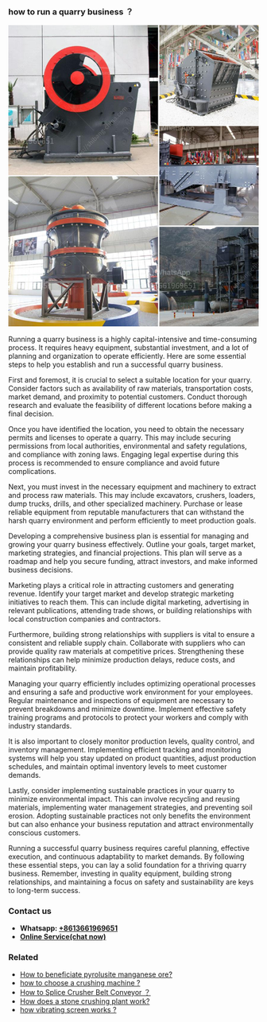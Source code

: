 <h3>how to run a quarry business ？</h3><img src='1701746153.jpg' alt=''><p>Running a quarry business is a highly capital-intensive and time-consuming process. It requires heavy equipment, substantial investment, and a lot of planning and organization to operate efficiently. Here are some essential steps to help you establish and run a successful quarry business.</p><p>First and foremost, it is crucial to select a suitable location for your quarry. Consider factors such as availability of raw materials, transportation costs, market demand, and proximity to potential customers. Conduct thorough research and evaluate the feasibility of different locations before making a final decision.</p><p>Once you have identified the location, you need to obtain the necessary permits and licenses to operate a quarry. This may include securing permissions from local authorities, environmental and safety regulations, and compliance with zoning laws. Engaging legal expertise during this process is recommended to ensure compliance and avoid future complications.</p><p>Next, you must invest in the necessary equipment and machinery to extract and process raw materials. This may include excavators, crushers, loaders, dump trucks, drills, and other specialized machinery. Purchase or lease reliable equipment from reputable manufacturers that can withstand the harsh quarry environment and perform efficiently to meet production goals.</p><p>Developing a comprehensive business plan is essential for managing and growing your quarry business effectively. Outline your goals, target market, marketing strategies, and financial projections. This plan will serve as a roadmap and help you secure funding, attract investors, and make informed business decisions.</p><p>Marketing plays a critical role in attracting customers and generating revenue. Identify your target market and develop strategic marketing initiatives to reach them. This can include digital marketing, advertising in relevant publications, attending trade shows, or building relationships with local construction companies and contractors.</p><p>Furthermore, building strong relationships with suppliers is vital to ensure a consistent and reliable supply chain. Collaborate with suppliers who can provide quality raw materials at competitive prices. Strengthening these relationships can help minimize production delays, reduce costs, and maintain profitability.</p><p>Managing your quarry efficiently includes optimizing operational processes and ensuring a safe and productive work environment for your employees. Regular maintenance and inspections of equipment are necessary to prevent breakdowns and minimize downtime. Implement effective safety training programs and protocols to protect your workers and comply with industry standards.</p><p>It is also important to closely monitor production levels, quality control, and inventory management. Implementing efficient tracking and monitoring systems will help you stay updated on product quantities, adjust production schedules, and maintain optimal inventory levels to meet customer demands.</p><p>Lastly, consider implementing sustainable practices in your quarry to minimize environmental impact. This can involve recycling and reusing materials, implementing water management strategies, and preventing soil erosion. Adopting sustainable practices not only benefits the environment but can also enhance your business reputation and attract environmentally conscious customers.</p><p>Running a successful quarry business requires careful planning, effective execution, and continuous adaptability to market demands. By following these essential steps, you can lay a solid foundation for a thriving quarry business. Remember, investing in quality equipment, building strong relationships, and maintaining a focus on safety and sustainability are keys to long-term success.</p><h3>Contact us</h3><ul><li><strong>Whatsapp:&nbsp;<a href="https://wa.me/8613661969651">+8613661969651</a></strong></li><li><a href="https://swt.shibang-china.com/?git&amp;zhl&amp;how to run a quarry business ？"><strong>Online Service(chat now)</strong></a></li></ul><h3>Related</h3><ul><li><a href='How to beneficiate pyrolusite manganese ore.md'>How to beneficiate pyrolusite manganese ore?</a></li><li><a href='how to choose a crushing machine .md'>how to choose a crushing machine ?</a></li><li><a href='How to Splice Crusher Belt Conveyor ？.md'>How to Splice Crusher Belt Conveyor ？</a></li><li><a href='How does a stone crushing plant work.md'>How does a stone crushing plant work?</a></li><li><a href='how vibrating screen works .md'>how vibrating screen works ?</a></li></ul>
